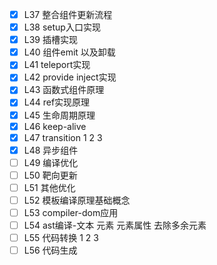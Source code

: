 - [x] L37 整合组件更新流程
- [x] L38 setup入口实现
- [x] L39 插槽实现
- [x] L40 组件emit 以及卸载
- [x] L41 teleport实现
- [x] L42 provide inject实现
- [x] L43 函数式组件原理
- [x] L44 ref实现原理
- [x] L45 生命周期原理
- [x] L46 keep-alive
- [x] L47 transition 1 2 3
- [x] L48 异步组件
- [ ] L49 编译优化
- [ ] L50 靶向更新
- [ ] L51 其他优化
- [ ] L52 模板编译原理基础概念
- [ ] L53 compiler-dom应用
- [ ] L54 ast编译-文本 元素 元素属性 去除多余元素
- [ ] L55 代码转换 1 2 3
- [ ] L56 代码生成
